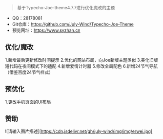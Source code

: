 > 基于Typecho-Joe-theme4.7.7进行优化魔改的主题
- QQ：28178081
- Git仓库：https://github.com/July-Wind/Typecho-Joe-Theme
- 预览网址：https://www.syzhan.cn

## 优化/魔改
1.新增最后更新修改时间提示
2.优化的网站布局，向Joe新版主题类似
3.美化旧版短代码在夜间模式下的适配
4.新增爱情计时器
5.修改全局配色
6.新增24节气导航（借鉴百度24节气样式）

## 预优化
1.更改手机页面的UI布局

## 赞助
![请输入图片描述][https://cdn.jsdelivr.net/gh/july-wind/img/img/erwei.jpg]
